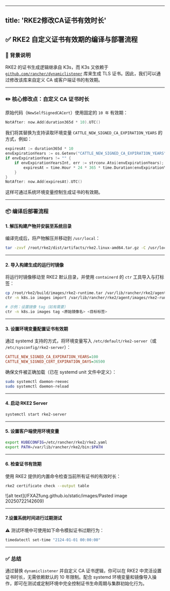 
---
title: 'RKE2修改CA证书有效时长'
---

## ✅ RKE2 自定义证书有效期的编译与部署流程

### 🧠 背景说明

RKE2 的证书生成逻辑继承自 K3s，而 K3s 又依赖于 [`github.com/rancher/dynamiclistener`](https://github.com/rancher/dynamiclistener) 库来生成 TLS 证书。因此，我们可以通过修改该库来自定义 CA 或客户端证书的有效期。

---

### ✏️ 核心修改点：自定义 CA 证书时长

原始代码（`NewSelfSignedCACert`）使用固定的 `10 年` 有效期：

```go
NotAfter: now.Add(duration365d * 10).UTC()
```

我们将其替换为支持读取环境变量 `CATTLE_NEW_SIGNED_CA_EXPIRATION_YEARS` 的方式，例如：

```go
expiresAt := duration365d * 10
envExpirationYears := os.Getenv("CATTLE_NEW_SIGNED_CA_EXPIRATION_YEARS")
if envExpirationYears != "" {
    if envExpirationYearsInt, err := strconv.Atoi(envExpirationYears); err == nil {
        expiresAt = time.Hour * 24 * 365 * time.Duration(envExpirationYearsInt)
    }
}
NotAfter: now.Add(expiresAt).UTC()
```

这样可通过系统环境变量控制生成证书的有效期。

---

### 📦 编译后部署流程

#### 1. 解压构建产物并安装至系统目录

编译完成后，将产物解压并移动到 `/usr/local`：

```bash
tar -zxvf /root/rke2/dist/artifacts/rke2.linux-amd64.tar.gz -C /usr/local
```

---

#### 2. 导入构建生成的运行时镜像

将运行时镜像移动至 RKE2 默认目录，并使用 `containerd` 的 `ctr` 工具导入与打标签：

```bash
cp /root/rke2/build/images/rke2-runtime.tar /var/lib/rancher/rke2/agent/images/
ctr -n k8s.io images import /var/lib/rancher/rke2/agent/images/rke2-runtime.tar

# 示例：设置镜像 tag（如有需要）
ctr -n k8s.io images tag <原始镜像名> <目标标签>
```

---

#### 3. 设置环境变量配置证书有效期

通过 systemd 支持的方式，将环境变量写入 `/etc/default/rke2-server`（或 `/etc/sysconfig/rke2-server`）：

```ini
CATTLE_NEW_SIGNED_CA_EXPIRATION_YEARS=100
CATTLE_NEW_SIGNED_CERT_EXPIRATION_DAYS=36500
```

确保文件被正确加载（已在 systemd unit 文件中定义）：

```bash
sudo systemctl daemon-reexec
sudo systemctl daemon-reload
```

---

#### 4. 启动 RKE2 Server

```bash
systemctl start rke2-server
```

---

#### 5. 设置客户端使用环境变量

```bash
export KUBECONFIG=/etc/rancher/rke2/rke2.yaml
export PATH=/var/lib/rancher/rke2/bin:$PATH
```

---

#### 6. 检查证书有效期

使用 RKE2 提供的内置命令检查当前所有证书的有效时长：

```bash
rke2 certificate check --output table
```

![alt text](/FXAZfung.github.io/static/images/Pasted image 20250722142609)

---

#### 7.设置系统时间进行过期测试

⚠️ 测试环境中可使用如下命令模拟证书过期行为：

```bash
timedatectl set-time "2124-01-01 00:00:00"
```

---

### ✅ 总结

通过替换 `dynamiclistener` 并自定义 CA 证书逻辑，你可以在 RKE2 中灵活设置证书时长，无需依赖默认的 10 年限制。配合 systemd 环境变量和镜像导入操作，即可在测试或定制环境中完全控制证书生命周期与集群初始化行为。